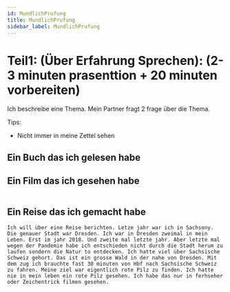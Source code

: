 ```yaml
---
id: MundlichPrufung
title: MundlichPrufung
sidebar_label: MundlichPrufung
---
```


# Teil1: (Über Erfahrung Sprechen): (2-3 minuten prasenttion + 20 minuten vorbereiten)

Ich beschreibe eine Thema. Mein Partner fragt 2 frage über die Thema.

Tips:

- Nicht immer in meine Zettel sehen

## Ein Buch das ich gelesen habe

## Ein Film das ich gesehen habe

```text

```

## Ein Reise das ich gemacht habe

```text
Ich will über eine Reise berichten. Letze jahr war ich in Sachsony. Die genauer Stadt war Dresden. Ich war in Dresden zweimal in mein Leben. Erst im jahr 2018. Und zweite mal letzte jahr. Aber letzte mal wegen der Pandemie habe ich entschieden nicht durch die Stadt herum zu laufen sondern die Natur to entdecken. Ich hatte viel über Sachsische Schweiz gehort. Das ist ein grosse Wald in der nahe von Dresden. Mit dem zug ich brauchte fast 30 minuten von Hbf nach Sachsische Schweiz zu fahren. Meine ziel war eigentlich rote Pilz zu finden. Ich hatte nie in mein leben ein rote Pilz gesehen. Ich habe das nur in ferhseher oder Zeichentrick filmen gesehen.
```
